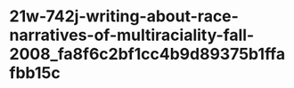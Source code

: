 # 21w-742j-writing-about-race-narratives-of-multiraciality-fall-2008_fa8f6c2bf1cc4b9d89375b1ffafbb15c